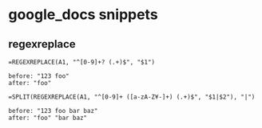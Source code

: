 # google_docs snippets

## regexreplace
```
=REGEXREPLACE(A1, "^[0-9]+? (.+)$", "$1")

before: "123 foo"
after: "foo"
```

```
=SPLIT(REGEXREPLACE(A1, "^[0-9]+ ([a-zA-Z¥-]+) (.+)$", "$1|$2"), "|")

before: "123 foo bar baz"
after: "foo" "bar baz"
```
